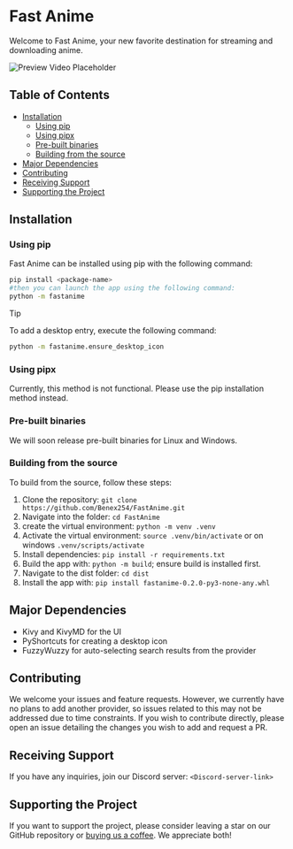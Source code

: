 # Fast Anime

Welcome to Fast Anime, your new favorite destination for streaming and downloading anime.

![Preview Video Placeholder](video-url)

## Table of Contents

- [Installation](#installation)
  - [Using pip](#using-pip)
  - [Using pipx](#using-pipx)
  - [Pre-built binaries](#pre-built-binaries)
  - [Building from the source](#building-from-the-source)
- [Major Dependencies](#major-dependencies)
- [Contributing](#contributing)
- [Receiving Support](#receiving-support)
- [Supporting the Project](#supporting-the-project)

## Installation

### Using pip

Fast Anime can be installed using pip with the following command:

```bash
pip install <package-name>
#then you can launch the app using the following command:
python -m fastanime
```

> [!TIP]
> To add a desktop entry, execute the following command:
>
> ```bash
> python -m fastanime.ensure_desktop_icon
> ```

### Using pipx

Currently, this method is not functional. Please use the pip installation method instead.

### Pre-built binaries

We will soon release pre-built binaries for Linux and Windows.

### Building from the source

To build from the source, follow these steps:

1. Clone the repository: `git clone https://github.com/Benex254/FastAnime.git`
2. Navigate into the folder: `cd FastAnime`
3. create the virtual environment: `python -m venv .venv`
4. Activate the virtual environment: `source .venv/bin/activate` or on windows `.venv/scripts/activate`
5. Install dependencies: `pip install -r requirements.txt`
6. Build the app with: `python -m build`; ensure build is installed first.
7. Navigate to the dist folder: `cd dist`
8. Install the app with: `pip install fastanime-0.2.0-py3-none-any.whl`

## Major Dependencies

- Kivy and KivyMD for the UI
- PyShortcuts for creating a desktop icon
- FuzzyWuzzy for auto-selecting search results from the provider

## Contributing

We welcome your issues and feature requests. However, we currently have no plans to add another provider, so issues related to this may not be addressed due to time constraints. If you wish to contribute directly, please open an issue detailing the changes you wish to add and request a PR.

## Receiving Support

If you have any inquiries, join our Discord server: `<Discord-server-link>`

## Supporting the Project

If you want to support the project, please consider leaving a star on our GitHub repository or [buying us a coffee](ko-fi.com/benex254). We appreciate both!
